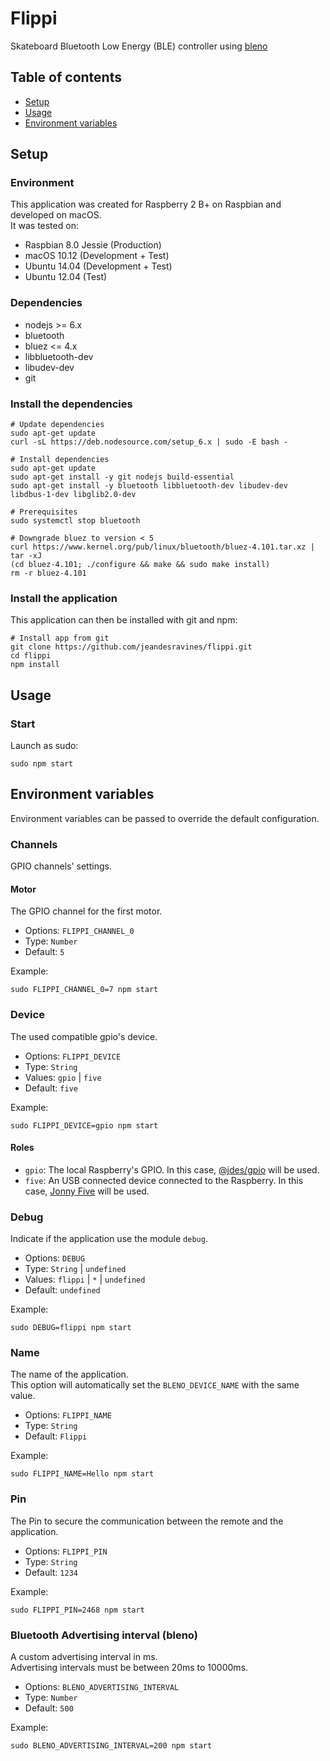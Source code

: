 # Flippi

Skateboard Bluetooth Low Energy (BLE) controller using [bleno](https://github.com/sandeepmistry/bleno)


## Table of contents

* [Setup](#setup)
* [Usage](#usage)
* [Environment variables](#environment-variables)


## Setup

### Environment

This application was created for Raspberry 2 B+ on Raspbian and developed on macOS.  
It was tested on:
- Raspbian 8.0 Jessie (Production)
- macOS 10.12 (Development + Test)
- Ubuntu 14.04 (Development + Test)
- Ubuntu 12.04 (Test)

### Dependencies

- nodejs >= 6.x
- bluetooth
- bluez <= 4.x
- libbluetooth-dev
- libudev-dev
- git

### Install the dependencies

```shell
# Update dependencies
sudo apt-get update
curl -sL https://deb.nodesource.com/setup_6.x | sudo -E bash -

# Install dependencies
sudo apt-get update
sudo apt-get install -y git nodejs build-essential
sudo apt-get install -y bluetooth libbluetooth-dev libudev-dev libdbus-1-dev libglib2.0-dev

# Prerequisites
sudo systemctl stop bluetooth

# Downgrade bluez to version < 5
curl https://www.kernel.org/pub/linux/bluetooth/bluez-4.101.tar.xz | tar -xJ
(cd bluez-4.101; ./configure && make && sudo make install)
rm -r bluez-4.101
```

### Install the application

This application can then be installed with git and npm:
```shell
# Install app from git
git clone https://github.com/jeandesravines/flippi.git
cd flippi
npm install
```


## Usage

### Start

Launch as sudo:

```shell
sudo npm start
```


## Environment variables

Environment variables can be passed to override the default configuration.

### Channels

GPIO channels' settings.

#### Motor

The GPIO channel for the first motor.

- Options: `FLIPPI_CHANNEL_0`
- Type: `Number`
- Default: `5`

Example: 

```shell
sudo FLIPPI_CHANNEL_0=7 npm start
```

### Device

The used compatible gpio's device.  

- Options: `FLIPPI_DEVICE`
- Type: `String`
- Values: `gpio` | `five`
- Default: `five`

Example: 

```shell
sudo FLIPPI_DEVICE=gpio npm start
```

#### Roles

- `gpio`: The local Raspberry's GPIO.  In this case, [@jdes/gpio](https://github.com/jeandesravines/gpio) will be used.
- `five`: An USB connected device connected to the Raspberry. In this case, [Jonny Five](http://johnny-five.io/) will be used.


### Debug

Indicate if the application use the module `debug`.

- Options: `DEBUG`
- Type: `String` | `undefined`
- Values: `flippi` | `*` | `undefined`
- Default: `undefined`

Example: 

```shell
sudo DEBUG=flippi npm start
```

### Name

The name of the application.  
This option will automatically set the `BLENO_DEVICE_NAME` with the same value.

- Options: `FLIPPI_NAME`
- Type: `String`
- Default: `Flippi`

Example: 

```shell
sudo FLIPPI_NAME=Hello npm start
```

### Pin

The Pin to secure the communication between the remote and the application.

- Options: `FLIPPI_PIN`
- Type: `String`
- Default: `1234`

Example: 

```shell
sudo FLIPPI_PIN=2468 npm start
```

### Bluetooth Advertising interval (bleno)

A custom advertising interval in ms.  
Advertising intervals must be between 20ms to 10000ms.


- Options: `BLENO_ADVERTISING_INTERVAL`
- Type: `Number`
- Default: `500`

Example: 

```shell
sudo BLENO_ADVERTISING_INTERVAL=200 npm start
```
